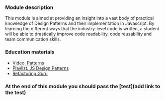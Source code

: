 ### Module description
This module is aimed at providing an insight into a vast body of practical knowledge of Design Patterns and their implementation in Javascript. By learning the different ways that the industry-level code is written, a student will be able to drastically improve code readability, code reusability and team communication skills.

### Education materials
* [Video. Patterns](https://youtube.com/watch?v=xHlYdCYz63w)
* [Playlist. JS Design Patterns](https://youtube.com/playlist?list=PLFKDYTlP3abzwWleHq1WHcKyi8nCPY74s)
* [Refactoring Guru](https://refactoring.guru/design-patterns)


### At the end of this module you should pass the [test](add link to the test)
